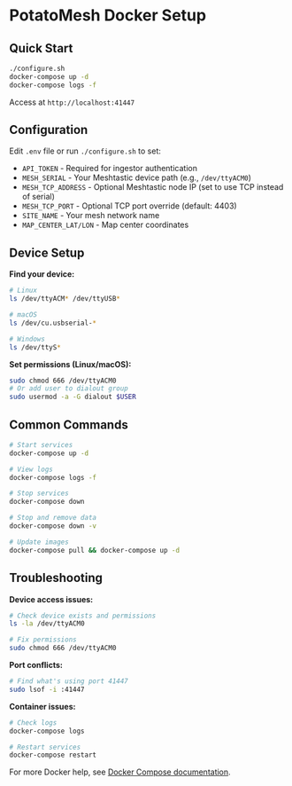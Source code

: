 # PotatoMesh Docker Setup

## Quick Start

```bash
./configure.sh
docker-compose up -d
docker-compose logs -f
```

Access at `http://localhost:41447`

## Configuration

Edit `.env` file or run `./configure.sh` to set:

- `API_TOKEN` - Required for ingestor authentication
- `MESH_SERIAL` - Your Meshtastic device path (e.g., `/dev/ttyACM0`)
- `MESH_TCP_ADDRESS` - Optional Meshtastic node IP (set to use TCP instead of serial)
- `MESH_TCP_PORT` - Optional TCP port override (default: 4403)
- `SITE_NAME` - Your mesh network name
- `MAP_CENTER_LAT/LON` - Map center coordinates

## Device Setup

**Find your device:**
```bash
# Linux
ls /dev/ttyACM* /dev/ttyUSB*

# macOS  
ls /dev/cu.usbserial-*

# Windows
ls /dev/ttyS*
```

**Set permissions (Linux/macOS):**
```bash
sudo chmod 666 /dev/ttyACM0
# Or add user to dialout group
sudo usermod -a -G dialout $USER
```

## Common Commands

```bash
# Start services
docker-compose up -d

# View logs
docker-compose logs -f

# Stop services
docker-compose down

# Stop and remove data
docker-compose down -v

# Update images
docker-compose pull && docker-compose up -d
```

## Troubleshooting

**Device access issues:**
```bash
# Check device exists and permissions
ls -la /dev/ttyACM0

# Fix permissions
sudo chmod 666 /dev/ttyACM0
```

**Port conflicts:**
```bash
# Find what's using port 41447
sudo lsof -i :41447
```

**Container issues:**
```bash
# Check logs
docker-compose logs

# Restart services
docker-compose restart
```

For more Docker help, see [Docker Compose documentation](https://docs.docker.com/compose/).